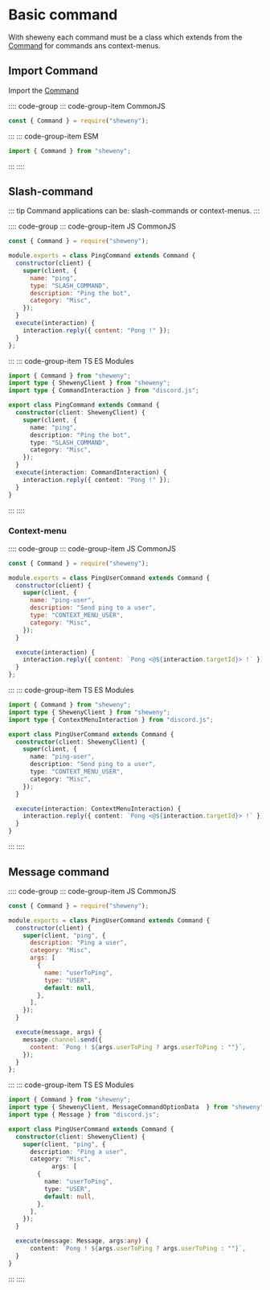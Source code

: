 # Basic command

With sheweny each command must be a class which extends from the [Command](../../doc/structures/Command.md) for commands ans context-menus.

## Import Command

Import the [Command](../../doc/structures/Command.md)

:::: code-group
::: code-group-item CommonJS

```js
const { Command } = require("sheweny");
```

:::
::: code-group-item ESM

```js
import { Command } from "sheweny";
```

:::
::::

## Slash-command

::: tip
Command applications can be: slash-commands or context-menus.
:::

:::: code-group
::: code-group-item JS CommonJS

```js
const { Command } = require("sheweny");

module.exports = class PingCommand extends Command {
  constructor(client) {
    super(client, {
      name: "ping",
      type: "SLASH_COMMAND",
      description: "Ping the bot",
      category: "Misc",
    });
  }
  execute(interaction) {
    interaction.reply({ content: "Pong !" });
  }
};
```

:::
::: code-group-item TS ES Modules

```ts
import { Command } from "sheweny";
import type { ShewenyClient } from "sheweny";
import type { CommandInteraction } from "discord.js";

export class PingCommand extends Command {
  constructor(client: ShewenyClient) {
    super(client, {
      name: "ping",
      description: "Ping the bot",
      type: "SLASH_COMMAND",
      category: "Misc",
    });
  }
  execute(interaction: CommandInteraction) {
    interaction.reply({ content: "Pong !" });
  }
}
```

:::
::::

### Context-menu

:::: code-group
::: code-group-item JS CommonJS

```js
const { Command } = require("sheweny");

module.exports = class PingUserCommand extends Command {
  constructor(client) {
    super(client, {
      name: "ping-user",
      description: "Send ping to a user",
      type: "CONTEXT_MENU_USER",
      category: "Misc",
    });
  }

  execute(interaction) {
    interaction.reply({ content: `Pong <@${interaction.targetId}> !` });
  }
};
```

:::
::: code-group-item TS ES Modules

```ts
import { Command } from "sheweny";
import type { ShewenyClient } from "sheweny";
import type { ContextMenuInteraction } from "discord.js";

export class PingUserCommand extends Command {
  constructor(client: ShewenyClient) {
    super(client, {
      name: "ping-user",
      description: "Send ping to a user",
      type: "CONTEXT_MENU_USER",
      category: "Misc",
    });
  }

  execute(interaction: ContextMenuInteraction) {
    interaction.reply({ content: `Pong <@${interaction.targetId}> !` });
  }
}
```

:::
::::

## Message command

:::: code-group
::: code-group-item JS CommonJS

```js
const { Command } = require("sheweny");

module.exports = class PingUserCommand extends Command {
  constructor(client) {
    super(client, "ping", {
      description: "Ping a user",
      category: "Misc",
      args: [
        {
          name: "userToPing",
          type: "USER",
          default: null,
        },
      ],
    });
  }

  execute(message, args) {
    message.channel.send({
      content: `Pong ! ${args.userToPing ? args.userToPing : ""}`,
    });
  }
};
```

:::
::: code-group-item TS ES Modules

```ts
import { Command } from "sheweny";
import type { ShewenyClient, MessageCommandOptionData  } from "sheweny";
import type { Message } from "discord.js";

export class PingUserCommand extends Command {
  constructor(client: ShewenyClient) {
    super(client, "ping", {
      description: "Ping a user",
      category: "Misc",
            args: [
        {
          name: "userToPing",
          type: "USER",
          default: null,
        },
      ],
    });
  }

  execute(message: Message, args:any) {
      content: `Pong ! ${args.userToPing ? args.userToPing : ""}`,
  }
}
```

:::
::::
